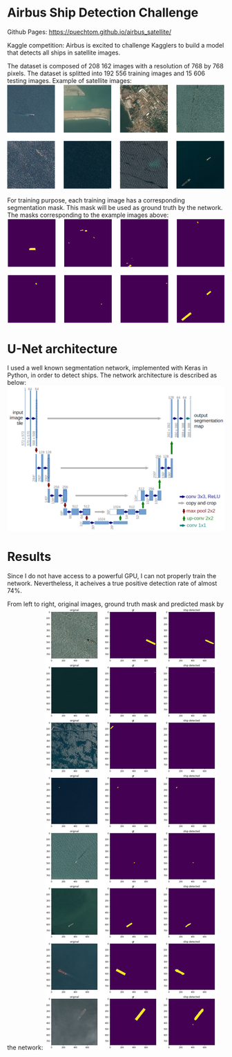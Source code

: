 # Airbus Ship Detection Challenge
Github Pages: https://puechtom.github.io/airbus_satellite/

Kaggle competition: Airbus is excited to challenge Kagglers to build a model that detects all ships in satellite images.

The dataset is composed of 208 162 images with a resolution of 768 by 768 pixels. The dataset is splitted into 192 556 training images and 15 606 testing images. Example of satellite images:
![images](https://raw.githubusercontent.com/puechtom/airbus_satellite/master/images.png)

For training purpose, each training image has a corresponding segmentation mask. This mask will be used as ground truth by the network. The masks corresponding to the example images above:
![masks](https://raw.githubusercontent.com/puechtom/airbus_satellite/master/masks.png)

# U-Net architecture
I used a well known segmentation network, implemented with Keras in Python, in order to detect ships. The network architecture is described as below:
![unet](https://raw.githubusercontent.com/puechtom/airbus_satellite/master/u-net-architecture.png)

# Results
Since I do not have access to a powerful GPU, I can not properly train the network. Nevertheless, it acheives a true positive detection rate of almost 74%.

From left to right, original images, ground truth mask and predicted mask by the network:
![results](https://raw.githubusercontent.com/puechtom/airbus_satellite/master/results.png)

